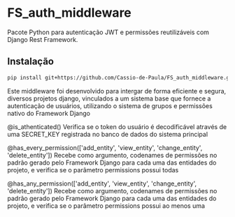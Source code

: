 # FS_auth_middleware

Pacote Python para autenticação JWT e permissões reutilizáveis com Django Rest Framework.

## Instalação

```bash
pip install git+https://github.com/Cassio-de-Paula/FS_auth_middleware.git
```

Este middleware foi desenvolvido para intergar de forma eficiente e segura, diversos projetos django, vinculados a um sistema base que fornece a autenticação de usuários, utilizando o sistema de grupos e permissões nativo do Framework Django

@is_athenticated()
Verifica se o token do usuário é decodificável através de uma SECRET_KEY registrada no banco de dados do sistema principal

@has_every_permission(['add_entity', 'view_entity', 'change_entity', 'delete_entity'])
Recebe como argumento, codenames de permissões no padrão gerado pelo Framework Django para cada uma das entidades do projeto, e verifica se o parâmetro permissions possui todas

@has_any_permission(['add_entity', 'view_entity', 'change_entity', 'delete_entity'])
Recebe como argumento, codenames de permissões no padrão gerado pelo Framework Django para cada uma das entidades do projeto, e verifica se o parâmetro permissions possui ao menos uma
